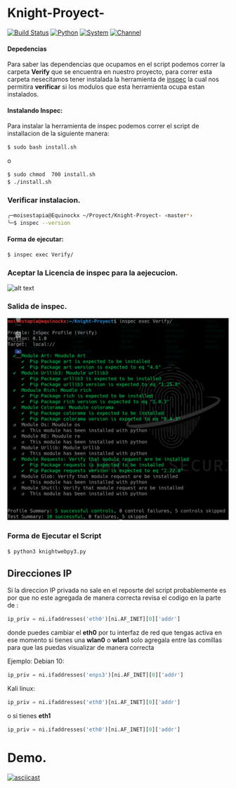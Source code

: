 # Knight-Proyect-

[![Build Status](https://travis-ci.com/MoisesTapia/Knight-Proyect-.svg?branch=master)](https://travis-ci.com/MoisesTapia/Knight-Proyect-)
[![Python](https://img.shields.io/badge/Python-3.x-blue)](https://www.python.org/download/releases/3.0/)
[![System](https://img.shields.io/badge/KaliLinux-2020.1-orange)](https://www.kali.org/)
[![Channel](https://img.shields.io/badge/channel-YouTube-red)](https://www.youtube.com/channel/UCiuZK5geN3OCGeBxuXMfHEQ)

#### Depedencias
Para saber las dependencias que ocupamos en el script podemos correr la carpeta __Verify__ que se encuentra en nuestro proyecto, para correr esta carpeta nesecitamos tener instalada la herramienta de [inspec](https://www.inspec.io/downloads/) la cual nos permitira __verificar__ si los modulos que esta herramienta ocupa estan instalados.

#### Instalando Inspec:
Para instalar la herramienta de inspec podemos correr el script de installacion de la siguiente manera:

```bash
$ sudo bash install.sh
```
o
```bash
$ sudo chmod  700 install.sh
$ ./install.sh
```
### Verificar instalacion.

```bash
╭─moisestapia@Equinockx ~/Proyect/Knight-Proyect- ‹master*› 
╰─$ inspec --version
```
#### Forma de ejecutar:

```bash
$ inspec exec Verify/
```
### Aceptar la Licencia de inspec para la aejecucion.
![alt text][logo]

[logo]: https://github.com/dart-security/Knight-Proyect-/blob/master/img/licenses2.png "Inspec"

### Salida de inspec.

![alt text][logo1]

[logo1]: https://github.com/MoisesTapia/Knight-Proyect-/blob/master/img/inspecexec.png "Inspec output"
### Forma de Ejecutar el Script

```bash
$ python3 knightwebpy3.py
```

## Direcciones IP

Si la direccion IP privada no sale en el reposrte del script probablemente es por que no este agregada de manera correcta revisa el codigo en la parte de :

```python
ip_priv = ni.ifaddresses('eth0')[ni.AF_INET][0]['addr']

```
donde puedes cambiar el __eth0__ por tu interfaz de red que tengas activa en ese momento si tienes una __wlan0__ o __wlan1__ solo agregala entre las comillas para que las puedas visualizar de manera correcta

Ejemplo:
Debian 10:
```python
ip_priv = ni.ifaddresses('enps3')[ni.AF_INET][0]['addr']

```
Kali linux:
```python
ip_priv = ni.ifaddresses('eth0')[ni.AF_INET][0]['addr']
```
o si tienes __eth1__
```python
ip_priv = ni.ifaddresses('eth0')[ni.AF_INET][0]['addr']
```

# Demo.
[![asciicast](https://asciinema.org/a/330663.svg)](https://asciinema.org/a/330663)
